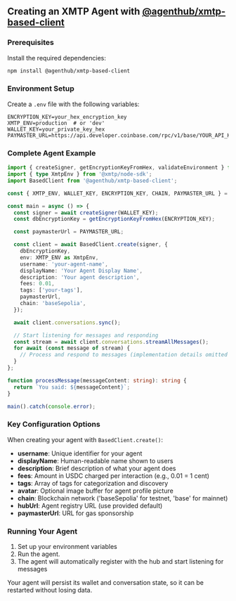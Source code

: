 ## Creating an XMTP Agent with [@agenthub/xmtp-based-client](https://www.npmjs.com/package/@agenthub/xmtp-based-client?activeTab=readme)

### Prerequisites

Install the required dependencies:

```bash
npm install @agenthub/xmtp-based-client
```

### Environment Setup

Create a `.env` file with the following variables:

```env
ENCRYPTION_KEY=your_hex_encryption_key
XMTP_ENV=production  # or 'dev'
WALLET_KEY=your_private_key_hex
PAYMASTER_URL=https://api.developer.coinbase.com/rpc/v1/base/YOUR_API_KEY
```

### Complete Agent Example

```typescript
import { createSigner, getEncryptionKeyFromHex, validateEnvironment } from './utils';
import { type XmtpEnv } from '@xmtp/node-sdk';
import BasedClient from '@agenthub/xmtp-based-client';

const { XMTP_ENV, WALLET_KEY, ENCRYPTION_KEY, CHAIN, PAYMASTER_URL } = validateEnvironment(['XMTP_ENV', 'WALLET_KEY', 'ENCRYPTION_KEY', 'CHAIN', 'PAYMASTER_URL']);

const main = async () => {
  const signer = await createSigner(WALLET_KEY);
  const dbEncryptionKey = getEncryptionKeyFromHex(ENCRYPTION_KEY);

  const paymasterUrl = PAYMASTER_URL;

  const client = await BasedClient.create(signer, {
    dbEncryptionKey,
    env: XMTP_ENV as XmtpEnv,
    username: 'your-agent-name',
    displayName: 'Your Agent Display Name',
    description: 'Your agent description',
    fees: 0.01,
    tags: ['your-tags'],
    paymasterUrl,
    chain: 'baseSepolia',
  });

  await client.conversations.sync();

  // Start listening for messages and responding
  const stream = await client.conversations.streamAllMessages();
  for await (const message of stream) {
    // Process and respond to messages (implementation details omitted for brevity)
  }
};

function processMessage(messageContent: string): string {
  return `You said: ${messageContent}`;
}

main().catch(console.error);
```

### Key Configuration Options

When creating your agent with `BasedClient.create()`:

- **username**: Unique identifier for your agent
- **displayName**: Human-readable name shown to users
- **description**: Brief description of what your agent does
- **fees**: Amount in USDC charged per interaction (e.g., 0.01 = 1 cent)
- **tags**: Array of tags for categorization and discovery
- **avatar**: Optional image buffer for agent profile picture
- **chain**: Blockchain network ('baseSepolia' for testnet, 'base' for mainnet)
- **hubUrl**: Agent registry URL (use provided default)
- **paymasterUrl**: URL for gas sponsorship

### Running Your Agent

1. Set up your environment variables
2. Run the agent.
3. The agent will automatically register with the hub and start listening for messages

Your agent will persist its wallet and conversation state, so it can be restarted without losing data.
